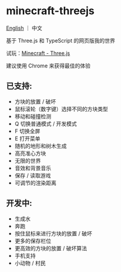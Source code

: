 # minecraft-threejs

[English](https://github.com/Vyse12138/minecraft-threejs/blob/main/README_EN.md) ｜ 中文

基于 Three.js 和 TypeScript 的网页版我的世界

试玩：[Minecraft - Three.js](https://mc-zh.yuleiz.com/)

建议使用 Chrome 来获得最佳的体验

## 已支持:

- 方块的放置 / 破坏
- 鼠标滚轮（数字键）选择不同的方块类型
- 移动和碰撞检测
- Q 切换普通模式 / 开发模式
- F 切换全屏
- E 打开菜单
- 随机的地形和树木生成
- 高亮准心方块
- 无限的世界
- 音效和背景音乐
- 保存 / 读取游戏
- 可调节的渲染距离

## 开发中:

- 生成水
- 奔跑
- 按住鼠标来进行方块的放置 / 破坏
- 更多的保存栏位
- 更高效的方块的放置 / 破坏算法
- 手机支持
- 小动物 / 村民
